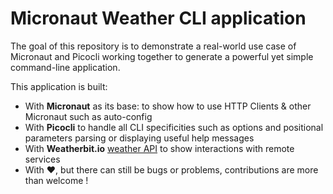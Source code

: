 # Micronaut Weather CLI application

The goal of this repository is to demonstrate a real-world use case of Micronaut and Picocli working together to generate a powerful yet simple command-line application.

This application is built:

* With **Micronaut** as its base:  to show how to use HTTP Clients & other Micronaut such as auto-config
* With **Picocli** to handle all CLI specificities such as options and positional parameters parsing or displaying useful help messages
* With **Weatherbit.io** [weather API](https://www.weatherbit.io/api/) to show interactions with remote services
* With ♥️, but there can still be bugs or problems, contributions are more than welcome ! 
 